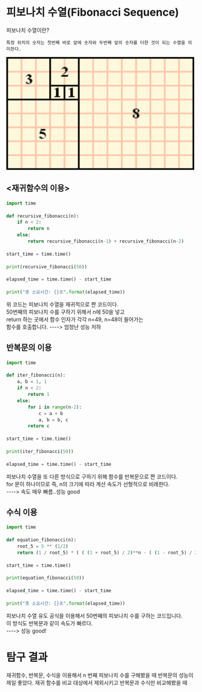 # 피보나치 수열(Fibonacci Sequence)

피보나치 수열이란?<br>

```
특정 위치의 숫자는 첫번째 바로 앞에 숫자와 두번째 앞의 숫자를 더한 것이 되는 수열을 의미한다.
```

<img src = "fibo.png" width="500" height="300">

## <재귀함수의 이용>

```python
import time

def recursive_fibonacci(n):
    if n < 2:
        return n
    else:
        return recursive_fibonacci(n-1) + recursive_fibonacci(n-2)

start_time = time.time()

print(recursive_fibonacci(50))

elapsed_time = time.time() - start_time

print("총 소요시간: {}초".format(elapsed_time))

```

위 코드는 피보나치 수열을 재귀적으로 짠 코드이다.<br>
50번째의 피보나치 수를 구하기 위해서 n에 50을 넣고 <br>
return 하는 곳에서 함수 인자가 각각 n=49, n=48이 들어가는<br>
함수를 호출합니다. ----> 엄청난 성능 저하


## 반복문의 이용

```python
import time

def iter_fibonacci(n):
    a, b = 1, 1
    if n < 2:
        return 1
    else:
        for i in range(n-2):
            c = a + b
            a, b = b, c
        return c   
  
start_time = time.time()

print(iter_fibonacci(50))

elapsed_time = time.time() - start_time

```

피보나치 수열을 또 다른 방식으로 구하기 위해 함수를 반복문으로 짠 코드이다.<br>
for 문이 하나이므로 즉, n의 크기에 따라 계산 속도가 선형적으로 비례한다.<br> ----> 속도 매우 빠름..성능 good

## 수식 이용

```python
import time

def equation_fibonacci(n):
    root_5 = 5 ** (1/2)
    return (1 / root_5) * ( ( (1 + root_5) / 2)**n - ( (1 - root_5) / 2)**n )

start_time = time.time()

print(equation_fibonacci(50))

elapsed_time = time.time() - start_time

print("총 소요시간: {}초".format(elapsed_time))

```

피보나치 수열 유도 공식을 이용해서 50번째의 피보나치 수를 구하는 코드입니다.<br>
이 방식도 반복문과 같이 속도가 빠르다.<br>
----> 성능 good!


# 탐구 결과

재귀함수, 반복문, 수식을 이용해서 n 번째 피보나치 수를 구해봤을 때 반복문의 성능이 제일 좋았다. 재귀 함수를 비교 대상에서 제외시키고
반복문과 수식만 비교해봤을 때